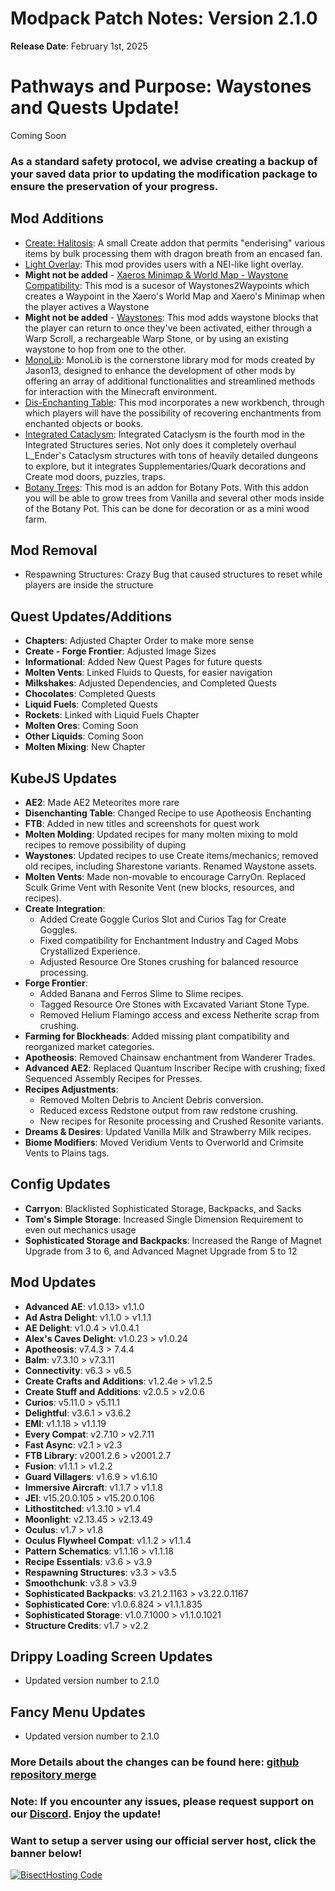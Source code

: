 # Modpack Patch Notes: Version 2.1.0
**Release Date**: February 1st, 2025

# Pathways and Purpose: Waystones and Quests Update!

Coming Soon

### As a standard safety protocol, we advise creating a backup of your saved data prior to updating the modification package to ensure the preservation of your progress.
## Mod Additions
- [Create: Halitosis](https://www.curseforge.com/minecraft/mc-mods/create-halitosis-create-halitosis): A small Create addon that permits "enderising" various items by bulk processing them with dragon breath from an encased fan.
- [Light Overlay](https://www.curseforge.com/minecraft/mc-mods/light-overlay): This mod provides users with a NEI-like light overlay.
- **Might not be added** - [Xaeros Minimap & World Map - Waystone Compatibility](https://www.curseforge.com/minecraft/mc-mods/xaeros-minimap-world-map-waystones-compability): This mod is a sucesor of Waystones2Waypoints which creates a Waypoint in the Xaero's World Map and Xaero's Minimap when the player actives a Waystone
- **Might not be added** - [Waystones](https://www.curseforge.com/minecraft/mc-mods/waystones): This mod adds waystone blocks that the player can return to once they've been activated, either through a Warp Scroll, a rechargeable Warp Stone, or by using an existing waystone to hop from one to the other.
- [MonoLib](https://www.curseforge.com/minecraft/mc-mods/monolib): MonoLib is the cornerstone library mod for mods created by Jason13, designed to enhance the development of other mods by offering an array of additional functionalities and streamlined methods for interaction with the Minecraft environment.
- [Dis-Enchanting Table](https://www.curseforge.com/minecraft/mc-mods/dis-enchanting-table): This mod incorporates a new workbench, through which players will have the possibility of recovering enchantments from enchanted objects or books.
- [Integrated Cataclysm](https://www.curseforge.com/minecraft/mc-mods/integrated-cataclysm): Integrated Cataclysm is the fourth mod in the Integrated Structures series. Not only does it completely overhaul L_Ender's Cataclysm structures with tons of heavily detailed dungeons to explore, but it integrates Supplementaries/Quark decorations and Create mod doors, puzzles, traps.
- [Botany Trees](https://www.curseforge.com/minecraft/mc-mods/botany-trees): This mod is an addon for Botany Pots. With this addon you will be able to grow trees from Vanilla and several other mods inside of the Botany Pot. This can be done for decoration or as a mini wood farm.
## Mod Removal
- Respawning Structures: Crazy Bug that caused structures to reset while players are inside the structure

## Quest Updates/Additions
- **Chapters**: Adjusted Chapter Order to make more sense
- **Create - Forge Frontier**: Adjusted Image Sizes
- **Informational**: Added New Quest Pages for future quests
- **Molten Vents**: Linked Fluids to Quests, for easier navigation
- **Milkshakes**: Adjusted Dependencies, and Completed Quests
- **Chocolates**: Completed Quests 
- **Liquid Fuels**: Completed Quests
- **Rockets**: Linked with Liquid Fuels Chapter
- **Molten Ores**: Coming Soon
- **Other Liquids**: Coming Soon
- **Molten Mixing**: New Chapter
## KubeJS Updates
- **AE2**: Made AE2 Meteorites more rare
- **Disenchanting Table**: Changed Recipe to use Apotheosis Enchanting
- **FTB**: Added in new titles and screenshots for quest work
- **Molten Molding**: Updated recipes for many molten mixing to mold recipes to remove possibility of duping
- **Waystones**: Updated recipes to use Create items/mechanics; removed old recipes, including Sharestone variants. Renamed Waystone assets.
- **Molten Vents**: Made non-movable to encourage CarryOn. Replaced Sculk Grime Vent with Resonite Vent (new blocks, resources, and recipes).
- **Create Integration**:
  - Added Create Goggle Curios Slot and Curios Tag for Create Goggles.
  - Fixed compatibility for Enchantment Industry and Caged Mobs Crystallized Experience.
  - Adjusted Resource Ore Stones crushing for balanced resource processing.
- **Forge Frontier**:
  - Added Banana and Ferros Slime to Slime recipes.
  - Tagged Resource Ore Stones with Excavated Variant Stone Type.
  - Removed Helium Flamingo access and excess Netherite scrap from crushing.
- **Farming for Blockheads**: Added missing plant compatibility and reorganized market categories.
- **Apotheosis**: Removed Chainsaw enchantment from Wanderer Trades.
- **Advanced AE2**: Replaced Quantum Inscriber Recipe with crushing; fixed Sequenced Assembly Recipes for Presses.
- **Recipes Adjustments**:
  - Removed Molten Debris to Ancient Debris conversion.
  - Reduced excess Redstone output from raw redstone crushing.
  - New recipes for Resonite processing and Crushed Resonite variants.
- **Dreams & Desires**: Updated Vanilla Milk and Strawberry Milk recipes.
- **Biome Modifiers**: Moved Veridium Vents to Overworld and Crimsite Vents to Plains tags.

## Config Updates
- **Carryon**: Blacklisted Sophisticated Storage, Backpacks, and Sacks
- **Tom's Simple Storage**: Increased Single Dimension Requirement to even out mechanics usage
- **Sophisticated Storage and Backpacks**: Increased the Range of Magnet Upgrade from 3 to 6, and Advanced Magnet Upgrade from 5 to 12

## Mod Updates
- **Advanced AE**: v1.0.13> v1.1.0
- **Ad Astra Delight**: v1.1.0 > v1.1.1
- **AE Delight**: v1.0.4 > v1.0.4.1
- **Alex's Caves Delight**: v1.0.23 > v1.0.24
- **Apotheosis**: v7.4.3 > 7.4.4
- **Balm**: v7.3.10 > v7.3.11
- **Connectivity**: v6.3 > v6.5
- **Create Crafts and Additions**: v1.2.4e > v1.2.5
- **Create Stuff and Additions**: v2.0.5 > v2.0.6
- **Curios**: v5.11.0 > v5.11.1
- **Delightful**: v3.6.1 > v3.6.2
- **EMI**: v1.1.18 > v1.1.19
- **Every Compat**: v2.7.10 > v2.7.11
- **Fast Async**: v2.1 > v2.3
- **FTB Library**: v2001.2.6 > v2001.2.7
- **Fusion**: v1.1.1 > v1.2.2
- **Guard Villagers**: v1.6.9 > v1.6.10
- **Immersive Aircraft**: v1.1.7 > v1.1.8
- **JEI**: v15.20.0.105 > v15.20.0.106
- **Lithostitched**: v1.3.10 > v1.4
- **Moonlight**: v2.13.45 > v2.13.49
- **Oculus**: v1.7 > v1.8
- **Oculus Flywheel Compat**: v1.1.2 > v1.1.4
- **Pattern Schematics**: v1.1.16 > v1.1.18
- **Recipe Essentials**: v3.6 > v3.9
- **Respawning Structures**: v3.3 > v3.5
- **Smoothchunk**: v3.8 > v3.9
- **Sophisticated Backpacks**: v3.21.2.1163 > v3.22.0.1167
- **Sophisticated Core**: v1.0.6.824 > v1.1.1.835
- **Sophisticated Storage**: v1.0.7.1000 > v1.1.0.1021
- **Structure Credits**: v1.7 > v2.2

## Drippy Loading Screen Updates
- Updated version number to 2.1.0
## Fancy Menu Updates
- Updated version number to 2.1.0

### More Details about the changes can be found here: [github repository merge](https://github.com/M0nkeyPr0grammer/Create-Forge-Frontier/pull/?)

### Note: If you encounter any issues, please request support on our [Discord](https://discord.gg/quenZthXgy). Enjoy the update!

### Want to setup a server using our official server host, click the banner below!
[![BisectHosting Code](https://raw.githubusercontent.com/M0nkeyPr0grammer/Landscapes-Reimagined/main/BH_Landscape_Reimagined.png)](https://bisecthosting.com/M0nkeyPr0grammer?r=curseforge+chanelog)